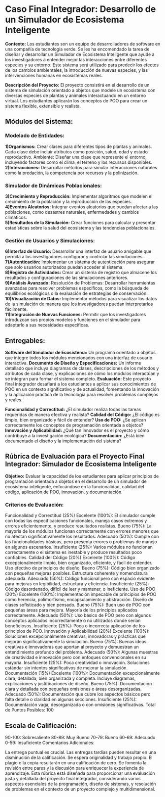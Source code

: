 # Caso Final Integrador: Desarrollo de un Simulador de Ecosistema Inteligente 

**Contexto:**  Los estudiantes son un equipo de desarrolladores de software en una compañía de tecnología verde. Se les ha encomendado la tarea de diseñar y desarrollar un Simulador de Ecosistema Inteligente que ayude a los investigadores a entender mejor las interacciones entre diferentes especies y su entorno. Este sistema será utilizado para predecir los efectos de los cambios ambientales, la introducción de nuevas especies, y las intervenciones humanas en ecosistemas reales.

**Descripción del Proyecto:** El proyecto consistirá en el desarrollo de un sistema de simulación orientado a objetos que modele un ecosistema con diversas especies de plantas y animales interactuando en un entorno virtual. Los estudiantes aplicarán los conceptos de POO para crear un sistema flexible, extensible y realista.

## Módulos del Sistema:

### Modelado de Entidades: 
**1)Organismos:** Crear clases para diferentes tipos de plantas y animales. Cada clase debe incluir atributos como posición, salud, edad y estado reproductivo. Ambiente: Diseñar una clase que represente el entorno, incluyendo factores como el clima, el terreno y los recursos disponibles.  
**2)Interacciones:** Desarrollar métodos para simular interacciones naturales como la predación, la competencia por recursos y la polinización. 
### Simulador de Dinámicas Poblacionales:  
**3)Crecimiento y Reproducción:** Implementar algoritmos que modelen el crecimiento de la población y la reproducción de las especies.  
**4)Eventos Aleatorios:** Integrar eventos aleatorios que puedan afectar a las poblaciones, como desastres naturales, enfermedades y cambios climáticos.  
**5)Resultados de la Simulación:** Crear funciones para calcular y presentar estadísticas sobre la salud del ecosistema y las tendencias poblacionales.  
### Gestión de Usuarios y Simulaciones:  
**6)Interfaz de Usuario:** Desarrollar una interfaz de usuario amigable que permita a los investigadores configurar y controlar las simulaciones.  
**7)Autenticación:** Implementar un sistema de autenticación para asegurar que solo usuarios autorizados puedan acceder al sistema.  
**8)Registro de Actividades:** Crear un sistema de registro que almacene los resultados y configuraciones de las simulaciones anteriores.  
**9)Análisis Avanzado:** Resolución de Problemas: Desarrollar herramientas avanzadas para resolver problemas específicos, como la búsqueda de equilibrios ecológicos o la evaluación de estrategias de conservación.  
**10)Visualización de Datos:** Implementar métodos para visualizar los datos de la simulación de manera que los investigadores puedan interpretarlos fácilmente.  
**11)Integración de Nuevas Funciones:** Permitir que los investigadores introduzcan sus propios modelos y funciones en el simulador para adaptarlo a sus necesidades específicas.  

## Entregables:

**Software del Simulador de Ecosistema:** Un programa orientado a objetos que integre todos los módulos mencionados con una interfaz de usuario interactiva. 
**Documento de Diseño y Especificaciones:** Un informe detallado que incluya diagramas de clases, descripciones de los métodos y atributos de cada clase, y explicaciones de cómo los módulos interactúan y se integran para formar el sistema completo. 
**Evaluación:** Este proyecto final integrador desafiará a los estudiantes a aplicar sus conocimientos de POO en un contexto significativo y de actualidad, fomentando la innovación y la aplicación práctica de la tecnología para resolver problemas complejos y reales.

**Funcionalidad y Correctitud:** ¿El simulador realiza todas las tareas requeridas de manera efectiva y realista? 
**Calidad del Código:** ¿El código es limpio, bien organizado y fácil de entender? 
**Uso de POO:** ¿Se aplican correctamente los conceptos de programación orientada a objetos? 
**Innovación y Aplicabilidad:** ¿Qué tan innovador es el proyecto y cómo contribuye a la investigación ecológica? 
**Documentación:** ¿Está bien documentado el diseño y la implementación del sistema?

## Rúbrica de Evaluación para el Proyecto Final Integrador: Simulador de Ecosistema Inteligente

**Objetivo:** Evaluar la capacidad de los estudiantes para aplicar principios de programación orientada a objetos en el desarrollo de un simulador de ecosistema inteligente, enfocándose en la funcionalidad, calidad del código, aplicación de POO, innovación, y documentación.

### Criterios de Evaluación:

Funcionalidad y Correctitud (25%) Excelente (100%): El simulador cumple con todas las especificaciones funcionales, maneja casos extremos y errores eficientemente, y produce resultados realistas. Bueno (75%): La mayoría de los módulos funcionan correctamente con errores menores que no afectan significativamente los resultados. Adecuado (50%): Cumple con las funcionalidades básicas, pero presenta errores o problemas de manejo en algunos escenarios. Insuficiente (25%): Varios módulos no funcionan correctamente o el sistema es inestable y produce resultados poco confiables. Calidad del Código (20%) Excelente (100%): Código excepcionalmente limpio, bien organizado, eficiente, y fácil de entender. Uso efectivo de principios de diseño. Bueno (75%): Código bien organizado con pequeñas mejoras posibles. Estructura coherente y nomenclatura adecuada. Adecuado (50%): Código funcional pero con espacio evidente para mejoras en legibilidad, estructura y eficiencia. Insuficiente (25%): Código desordenado, difícil de leer y mantener, o ineficiente. Uso de POO (20%) Excelente (100%): Implementación impecable de principios de POO como herencia, polimorfismo, encapsulamiento y abstracción. Diseño de clases sofisticado y bien pensado. Bueno (75%): Buen uso de POO con pequeñas áreas para mejora. Mayoría de los principios aplicados correctamente. Adecuado (50%): Uso básico de POO pero con algunos conceptos aplicados incorrectamente o no utilizados donde serían beneficiosos. Insuficiente (25%): Poca o incorrecta aplicación de los principios de POO. Innovación y Aplicabilidad (20%) Excelente (100%): Soluciones excepcionalmente creativas, innovadoras y prácticas que mejoran significativamente la simulación. Bueno (75%): Buenas ideas creativas e innovadoras que aportan al proyecto y demuestran un entendimiento profundo del problema. Adecuado (50%): Algunas muestras de creatividad e innovación pero con enfoques convencionales en su mayoría. Insuficiente (25%): Poca creatividad o innovación. Soluciones estándar sin intentos significativos de mejorar la simulación. Documentación (15%) Excelente (100%): Documentación excepcionalmente clara, detallada, bien organizada y completa. Incluye diagramas, explicaciones y justificaciones de diseño. Bueno (75%): Documentación clara y detallada con pequeñas omisiones o áreas desorganizadas. Adecuado (50%): Documentación que cubre los aspectos básicos pero falta detalle o claridad en algunas secciones. Insuficiente (25%): Documentación vaga, desorganizada o con omisiones significativas. Total de Puntos Posibles: 100

## Escala de Calificación:

90-100: Sobresaliente 80-89: Muy Bueno 70-79: Bueno 60-69: Adecuado 0-59: Insuficiente Comentarios Adicionales:

La entrega puntual es crucial. Las entregas tardías pueden resultar en una disminución de la calificación. Se espera originalidad y trabajo propio. El plagio o la copia resultarán en una calificación de cero. Se fomenta la revisión entre pares y la discusión para enriquecer la experiencia de aprendizaje. Esta rúbrica está diseñada para proporcionar una evaluación justa y detallada del proyecto final integrador, considerando varios aspectos esenciales de la programación, diseño de sistemas, y resolución de problemas en el contexto de un proyecto complejo y multidimensional.
